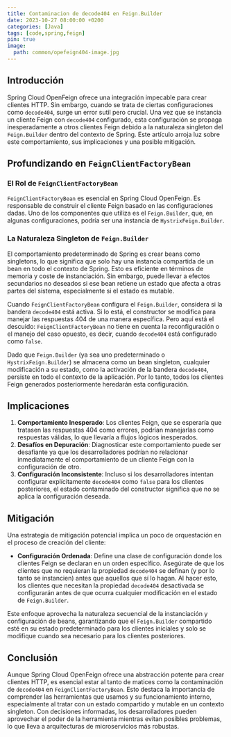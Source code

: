```yaml
---
title: Contaminacion de decode404 en Feign.Builder
date: 2023-10-27 08:00:00 +0200
categories: [Java]
tags: [code,spring,feign]
pin: true
image:
  path: common/opefeign404-image.jpg
---
```


## Introducción

Spring Cloud OpenFeign ofrece una integración impecable para crear clientes HTTP. Sin embargo, cuando se trata de ciertas configuraciones como `decode404`, surge un error sutil pero crucial. Una vez que se instancia un cliente Feign con `decode404` configurado, esta configuración se propaga inesperadamente a otros clientes Feign debido a la naturaleza singleton del `Feign.Builder` dentro del contexto de Spring. Este artículo arroja luz sobre este comportamiento, sus implicaciones y una posible mitigación.

## Profundizando en `FeignClientFactoryBean`

### El Rol de `FeignClientFactoryBean`

`FeignClientFactoryBean` es esencial en Spring Cloud OpenFeign. Es responsable de construir el cliente Feign basado en las configuraciones dadas. Uno de los componentes que utiliza es el `Feign.Builder`, que, en algunas configuraciones, podría ser una instancia de `HystrixFeign.Builder`.

### La Naturaleza Singleton de `Feign.Builder`

El comportamiento predeterminado de Spring es crear beans como singletons, lo que significa que solo hay una instancia compartida de un bean en todo el contexto de Spring. Esto es eficiente en términos de memoria y coste de instanciación. Sin embargo, puede llevar a efectos secundarios no deseados si ese bean retiene un estado que afecta a otras partes del sistema, especialmente si el estado es mutable.

Cuando `FeignClientFactoryBean` configura el `Feign.Builder`, considera si la bandera `decode404` está activa. Si lo está, el constructor se modifica para manejar las respuestas 404 de una manera específica. Pero aquí está el descuido: `FeignClientFactoryBean` no tiene en cuenta la reconfiguración o el manejo del caso opuesto, es decir, cuando `decode404` está configurado como `false`.

Dado que `Feign.Builder` (ya sea uno predeterminado o `HystrixFeign.Builder`) se almacena como un bean singleton, cualquier modificación a su estado, como la activación de la bandera `decode404`, persiste en todo el contexto de la aplicación. Por lo tanto, todos los clientes Feign generados posteriormente heredarán esta configuración.

## Implicaciones

1. **Comportamiento Inesperado**: Los clientes Feign, que se esperaría que tratasen las respuestas 404 como errores, podrían manejarlas como respuestas válidas, lo que llevaría a flujos lógicos inesperados.
2. **Desafíos en Depuración**: Diagnosticar este comportamiento puede ser desafiante ya que los desarrolladores podrían no relacionar inmediatamente el comportamiento de un cliente Feign con la configuración de otro.
3. **Configuración Inconsistente**: Incluso si los desarrolladores intentan configurar explícitamente `decode404` como `false` para los clientes posteriores, el estado contaminado del constructor significa que no se aplica la configuración deseada.

## Mitigación

Una estrategia de mitigación potencial implica un poco de orquestación en el proceso de creación del cliente:

- **Configuración Ordenada**: Define una clase de configuración donde los clientes Feign se declaran en un orden específico. Asegúrate de que los clientes que no requieran la propiedad `decode404` se definan (y por lo tanto se instancien) antes que aquellos que sí lo hagan. Al hacer esto, los clientes que necesitan la propiedad `decode404` desactivada se configurarán antes de que ocurra cualquier modificación en el estado de `Feign.Builder`.

Este enfoque aprovecha la naturaleza secuencial de la instanciación y configuración de beans, garantizando que el `Feign.Builder` compartido esté en su estado predeterminado para los clientes iniciales y solo se modifique cuando sea necesario para los clientes posteriores.

## Conclusión

Aunque Spring Cloud OpenFeign ofrece una abstracción potente para crear clientes HTTP, es esencial estar al tanto de matices como la contaminación de `decode404` en `FeignClientFactoryBean`. Esto destaca la importancia de comprender las herramientas que usamos y su funcionamiento interno, especialmente al tratar con un estado compartido y mutable en un contexto singleton. Con decisiones informadas, los desarrolladores pueden aprovechar el poder de la herramienta mientras evitan posibles problemas, lo que lleva a arquitecturas de microservicios más robustas.
